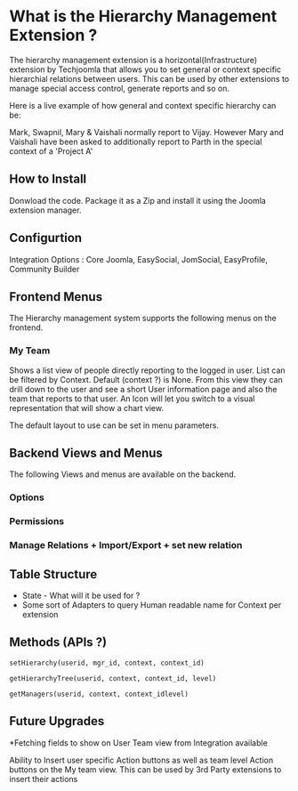 # What is the Hierarchy Management Extension ? 
The hierarchy management extension is a horizontal(Infrastructure) extension by Techjoomla that allows you to set general or context specific hierarchial relations between users. This can be used by other extensions to manage special access control, generate reports and so on. 

Here is a live example of how general and context specific hierarchy can be:

Mark, Swapnil, Mary & Vaishali normally report to Vijay. However Mary and Vaishali have been asked to additionally report to Parth in the special context of a 'Project A'

## How to Install
Donwload the code. Package it as a Zip and install it using the Joomla extension manager. 

## Configurtion
Integration Options : Core Joomla, EasySocial, JomSocial, EasyProfile, Community Builder

## Frontend Menus 
The Hierarchy management system supports the following menus on the frontend.

### My Team 
Shows a list view of people directly reporting to the logged in user. List can be filtered by Context. Default (context ?) is None. 
From this view they can drill down to the user and see a short User information page and also the team that reports to that user. An Icon will let you switch to a visual representation that will show a chart view. 

The default layout to use can be set in menu parameters. 

## Backend Views and Menus 
The following Views and menus are available on the backend. 

### Options
### Permissions
### Manage Relations + Import/Export + set new relation

## Table Structure

* State - What will it be used for ? 
* Some sort of Adapters to query Human readable name for Context per extension

## Methods (APIs ?)
```
setHierarchy(userid, mgr_id, context, context_id)

getHierarchyTree(userid, context, context_id, level)

getManagers(userid, context, context_idlevel)
```

## Future Upgrades
*Fetching fields to show on User Team view from Integration available 

Ability to Insert user specific Action buttons as well as team level Action buttons on the My team view. This can be used by 3rd Party extensions to insert their actions 
